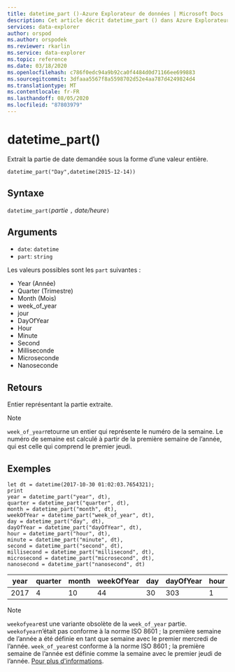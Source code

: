 ```yaml
---
title: datetime_part ()-Azure Explorateur de données | Microsoft Docs
description: Cet article décrit datetime_part () dans Azure Explorateur de données.
services: data-explorer
author: orspod
ms.author: orspodek
ms.reviewer: rkarlin
ms.service: data-explorer
ms.topic: reference
ms.date: 03/18/2020
ms.openlocfilehash: c786f0edc94a9b92ca0f4484d0d71166ee699883
ms.sourcegitcommit: 3dfaaa5567f8a5598702d52e4aa787d4249824d4
ms.translationtype: MT
ms.contentlocale: fr-FR
ms.lasthandoff: 08/05/2020
ms.locfileid: "87803979"
---
```

# <a name="datetime_part"></a>datetime_part()

Extrait la partie de date demandée sous la forme d’une valeur entière.

```kusto
datetime_part("Day",datetime(2015-12-14))
```

## <a name="syntax"></a>Syntaxe

`datetime_part(`*partie* `,` *date/heure*`)`

## <a name="arguments"></a>Arguments

* `date`: `datetime`
* `part`: `string`

Les valeurs possibles sont les `part` suivantes : 
* Year (Année)
* Quarter (Trimestre)
* Month (Mois)
* week_of_year
* jour
* DayOfYear
* Hour
* Minute
* Second
* Milliseconde
* Microseconde
* Nanoseconde

## <a name="returns"></a>Retours

Entier représentant la partie extraite.

> [!NOTE]
> `week_of_year`retourne un entier qui représente le numéro de la semaine. Le numéro de semaine est calculé à partir de la première semaine de l’année, qui est celle qui comprend le premier jeudi.

## <a name="examples"></a>Exemples

```kusto
let dt = datetime(2017-10-30 01:02:03.7654321); 
print 
year = datetime_part("year", dt),
quarter = datetime_part("quarter", dt),
month = datetime_part("month", dt),
weekOfYear = datetime_part("week_of_year", dt),
day = datetime_part("day", dt),
dayOfYear = datetime_part("dayOfYear", dt),
hour = datetime_part("hour", dt),
minute = datetime_part("minute", dt),
second = datetime_part("second", dt),
millisecond = datetime_part("millisecond", dt),
microsecond = datetime_part("microsecond", dt),
nanosecond = datetime_part("nanosecond", dt)

```

|year|quarter|month|weekOfYear|day|dayOfYear|hour|minute|second|milliseconde|microseconde|nanoseconde|
|---|---|---|---|---|---|---|---|---|---|---|---|
|2017|4|10|44|30|303|1|2|3|765|765432|765432100|

> [!NOTE]
> `weekofyear`est une variante obsolète de la `week_of_year` partie. `weekofyear`n’était pas conforme à la norme ISO 8601 ; la première semaine de l’année a été définie en tant que semaine avec le premier mercredi de l’année.
> `week_of_year`est conforme à la norme ISO 8601 ; la première semaine de l’année est définie comme la semaine avec le premier jeudi de l’année. [Pour plus d'informations](https://en.wikipedia.org/wiki/ISO_8601#Week_dates).